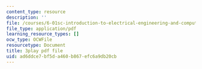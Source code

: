 ```yaml
---
content_type: resource
description: ''
file: /courses/6-01sc-introduction-to-electrical-engineering-and-computer-science-i-spring-2011/ad6ddce7bf5da460b867efc6a9db20cb_8FWfmvj3HYw.pdf
file_type: application/pdf
learning_resource_types: []
ocw_type: OCWFile
resourcetype: Document
title: 3play pdf file
uid: ad6ddce7-bf5d-a460-b867-efc6a9db20cb
---
```

